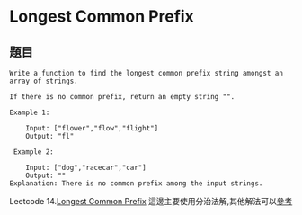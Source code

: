 # Longest Common Prefix

          
## 題目
```
Write a function to find the longest common prefix string amongst an array of strings.

If there is no common prefix, return an empty string "".

Example 1:

    Input: ["flower","flow","flight"]
    Output: "fl"
    
 Example 2:

    Input: ["dog","racecar","car"]
    Output: ""
Explanation: There is no common prefix among the input strings.
```

Leetcode 14.<a href = "https://leetcode.com/problems/longest-common-prefix/">Longest Common Prefix</a>
這邊主要使用分治法解,其他解法可以<a href = "https://github.com/Eddie02582/Leetcode/blob/master/014_Longest%20Common%20Prefix.md">參考</a>
